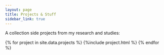 ```yaml
---
layout: page
title: Projects & Stuff
sidebar_link: true
---
```


A collection side projects from my research and studies:

{% for project in site.data.projects %}
  {%include  project.html %}
{% endfor %}


